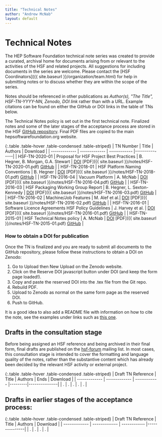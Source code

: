 ```yaml
---
title: "Technical Notes"
author: "Andrew McNab"
layout: default
---
```


# Technical Notes

The HEP Software Foundation technical note series was created to provide a curated, archival home for documents arising from or relevant to the activities of the HSF and related projects. All suggestions for including documents in the series are welcome. Please contact the [HSF Coordinators]({{ site.baseurl }}/organization/team.html) for help in submitting notes or to discuss whether they are within the scope of the series.

Notes should be referenced in other publications as _Author(s), "The Title", HSF-TN-YYYY-NN, Zenodo, DOI link_ rather than with a URL.
Example citations can be found on either the GitHub or DOI links in the table of TNs below.

The Technical Notes policy is set out in the first technical note. Finalized notes and some of the later stages of the acceptance process are stored in the HSF [GitHub repository](https://github.com/HSF/documents/tree/master/HSF-TN).
Final PDF files are copied to the main hepsoftwarefoundation.org website.

{:.table .table-hover .table-condensed .table-striped}
| TN Number  | Title           | Authors     | Download    |
| ------------- | ------------- | ------------ |---------------|
| HSF-TN-2020-01  | Proposal for HSF Project Best Practices | B. Hegner, B. Morgan, G.A. Stewart | [DOI](https://doi.org/10.5281/zenodo.3965581) [PDF]({{ site.baseurl }}/notes/HSF-TN-2020-01.pdf) [GitHub](https://github.com/HSF/documents/tree/master/HSF-TN/2020-01) |
| HSF-TN-2018-01  | HSF Platform Naming Conventions | B. Hegner | [DOI](https://doi.org/10.5281/zenodo.1472351) [PDF]({{ site.baseurl }}/notes/HSF-TN-2018-01.pdf) [GitHub](https://github.com/HSF/documents/tree/master/HSF-TN/2018-01) |
| HSF-TN-2016-04 | Vacuum Platform | A. McNab | [DOI](http://doi.org/10.5281/zenodo.1469634) [PDF]({{ site.baseurl }}/notes/HSF-TN-2016-04.pdf) [GitHub](https://github.com/HSF/documents/tree/master/HSF-TN/2016-04) |
| HSF-TN-2016-03  | HSF Packaging Working Group Report  | B. Hegner, L. Sexton-Kennedy | [DOI](https://doi.org/10.5281/zenodo.1472340) [PDF]({{ site.baseurl }}/notes/HSF-TN-2016-03.pdf)  [GitHub](https://github.com/HSF/documents/tree/master/HSF-TN/2016-03) |
| HSF-TN-2016-02  | Machine/Job Features  | M. Alef et al.| [DOI](http://doi.org/10.5281/zenodo.1469629) [PDF]({{ site.baseurl }}/notes/HSF-TN-2016-02.pdf)  [GitHub](https://github.com/HSF/documents/tree/master/HSF-TN/2016-02) |
| HSF-TN-2016-01  | Software Licence Agreements HSF Policy Guidelines  | J. Harvey et al. | [DOI](http://doi.org/10.5281/zenodo.1469636) [PDF]({{ site.baseurl }}/notes/HSF-TN-2016-01.pdf)  [GitHub](https://github.com/HSF/documents/tree/master/HSF-TN/2016-01) |
| HSF-TN-2015-01  | HSF Technical Notes policy | A. McNab | [DOI](http://doi.org/10.5281/zenodo.1469623) [PDF]({{ site.baseurl }}/notes/HSF-TN-2015-01.pdf)  [GitHub](https://github.com/HSF/documents/tree/master/HSF-TN/2015-01) |

### How to obtain a DOI for publication

Once the TN is finalized and you are ready to submit all documents to the GitHub repository, please follow these instructions to obtain a DOI on Zenodo:

   1. Go to Upload then New Upload on the Zenodo website.
   2. Click on the Reserve DOI javascript button under DOI (and keep the form page loaded!).
   3. Copy and paste the reserved DOI into the .tex file from the Git repo.
   4. Rebuild PDF.
   5. Upload to Zenodo as normal on the same form page as the reserved DOI.
   6. Push to GitHub.

It is a good idea to also add a README file with information on how to cite the note, see the examples under links such as [this one](https://github.com/HSF/documents/blob/master/HSF-TN/2015-01/README.md).

## Drafts in the consultation stage

Before being assigned an HSF reference and being archived in their final form, final drafts are published on the [hsf-forum](http://groups.google.com/d/forum/hsf-forum) mailing list. In most cases, this consultation stage is intended to cover the formatting and language quality of the notes, rather than the substantive content which has already been decided by the relevant HSF activity or external project.

{:.table .table-hover .table-condensed .table-striped}
| Draft TN Reference  | Title           | Authors     | Ends    | Download    |
| ------------- | ------------- | ------------ |---------|---------------|
| .  | . | . | . | . |

## Drafts in earlier stages of the acceptance process:

{:.table .table-hover .table-condensed .table-striped}
| Draft TN Reference  | Title           | Authors     | Download    |
| ------------- | ------------- | ------------ |---------------|
| .             | .             | .            | .             |
